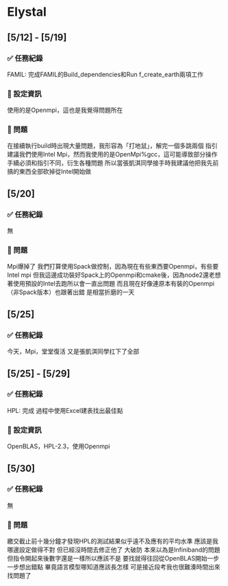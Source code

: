 # Elystal

## [5/12] - [5/19]

### ✅ 任務紀錄
FAMIL:
完成FAMIL的Build_dependencies和Run f_create_earth兩項工作

### 🧪 設定資訊
使用的是Openmpi，這也是我覺得問題所在

### 🐛 問題
在接續執行build時出現大量問題，我形容為「打地鼠」，解完一個多跳兩個
指引建議我們使用Intel Mpi，然而我使用的是OpenMpi%gcc，這可能導致部分操作手續必須和指引不同，衍生各種問題
所以當張凱淇同學接手時我建議他把我先前搞的東西全部砍掉從Intel開始做


## [5/20]

### ✅ 任務紀錄
無

### 🐛 問題
Mpi爆掉了
我們打算使用Spack做控制，因為現在有些東西要Openmpi，有些要Intel mpi
但我這邊成功裝好Spack上的Openmpi和cmake後，因為node2還老想著使用預設的Intel去跑所以會一直出問題
而且現在好像連原本有裝的Openmpi（非Spack版本）也跟著出錯
是相當折磨的一天


## [5/25]

### ✅ 任務紀錄
今天，Mpi，堂堂復活
又是張凱淇同學扛下了全部


## [5/25] - [5/29]

### ✅ 任務紀錄
HPL:
完成
過程中使用Excel建表找出最佳點

### 🧪 設定資訊
OpenBLAS，HPL-2.3，使用Openmpi


## [5/30]

### ✅ 任務紀錄
無

### 🐛 問題
繳交截止前十幾分鐘才發現HPL的測試結果似乎遠不及應有的平均水準
應該是我哪邊設定做得不對 但已經沒時間去修正他了
大破防
本來以為是Infiniband的問題 但指令開起來後數字還是一樣所以應該不是
要找就得往回從OpenBLAS開始一步一步想出錯點 畢竟語言模型哪知道應該長怎樣
可是接近段考我也很難湊時間出來找問題了
